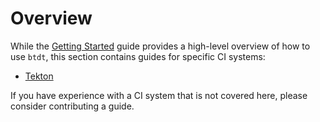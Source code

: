 # Overview

While the [Getting Started](../getting_started.md) guide provides a high-level overview of how to use `btdt`,
this section contains guides for specific CI systems:

- [Tekton](./tekton.md)

If you have experience with a CI system that is not covered here, please consider contributing a guide.
